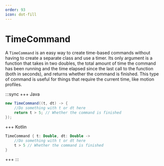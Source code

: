 ```yaml
---
order: 93
icon: dot-fill
---
```


# TimeCommand

A `TimeCommand` is an easy way to create time-based commands without having to create a separate class and use a timer. Its only argument is a function that takes in two doubles, the total amount of time the command has been running and the time elapsed since the last call to the function (both in seconds), and returns whether the command is finished. This type of command is useful for things that require the current time, like motion profiles.

:::sync
+++ Java
```java
new TimeCommand((t, dt) -> {
    //Do something with t or dt here
    return t > 5; // Whether the command is finished
});
```
+++ Kotlin
```kotlin
TimeCommand { t: Double, dt: Double ->
    //Do something with t or dt here
    t > 5 // Whether the command is finished
}
```
+++
:::